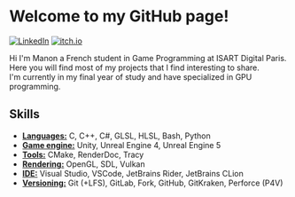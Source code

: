 # Welcome to my GitHub page!
[![LinkedIn](https://img.shields.io/badge/Manon_MÉHALIN-0072b1?style=flat&logo=Linkedin)](https://linkedin.com/in/manon-méhalin-b97843204)
[![itch.io](https://img.shields.io/badge/Crixstal-%23FF0B34?logo=itch.io&logoColor=white)](https://crixstal.itch.io/)

Hi I'm Manon a French student in Game Programming at ISART Digital Paris.  
Here you will find most of my projects that I find interesting to share.  
I'm currently in my final year of study and have specialized in GPU programming.  

## Skills
- <ins>**Languages:**</ins> C, C++, C#, GLSL, HLSL, Bash, Python
- <ins>**Game engine:**</ins> Unity, Unreal Engine 4, Unreal Engine 5
- <ins>**Tools:**</ins> CMake, RenderDoc, Tracy
- <ins>**Rendering:**</ins> OpenGL, SDL, Vulkan
- <ins>**IDE:**</ins> Visual Studio, VSCode, JetBrains Rider, JetBrains CLion
- <ins>**Versioning:**</ins> Git (+LFS), GitLab, Fork, GitHub, GitKraken, Perforce (P4V)
